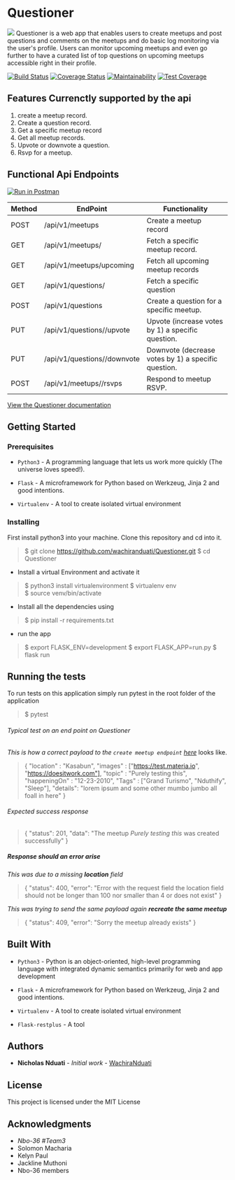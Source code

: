 # Questioner
![](https://i.imgur.com/SVj3C1U.png)
Questioner is a web app that enables users to create meetups and post questions and comments on the meetups and do basic log monitoring via the user's profile. Users can monitor upcoming meetups and even go further to have a curated list of top questions on upcoming meetups accessible right in their profile.

[![Build Status](https://travis-ci.org/wachiranduati/Questioner.svg?branch=develop)](https://travis-ci.org/wachiranduati/Questioner)
[![Coverage Status](https://coveralls.io/repos/github/wachiranduati/Questioner/badge.svg?branch=develop)](https://coveralls.io/github/wachiranduati/Questioner?branch=develop)
[![Maintainability](https://api.codeclimate.com/v1/badges/640293f83f49c685503a/maintainability)](https://codeclimate.com/github/wachiranduati/Questioner/maintainability)
[![Test Coverage](https://api.codeclimate.com/v1/badges/640293f83f49c685503a/test_coverage)](https://codeclimate.com/github/wachiranduati/Questioner/test_coverage)

## Features Currenctly supported by the api
 1. create a meetup record.
 2. Create a question record.
 3. Get a specific meetup record
 4. Get all meetup records.
 5. Upvote or downvote a question.
 6. Rsvp for a meetup.

## Functional Api Endpoints
[![Run in Postman](https://run.pstmn.io/button.svg)](https://app.getpostman.com/run-collection/16214aa917050d5b8926)

Method        | EndPoint      | Functionality |
------------- | ------------- | ---------------
POST  | /api/v1/meetups  | Create a meetup record   |
GET  | /api/v1/meetups/<meetup-id>  | Fetch a specific meetup record.   |
GET  | /api/v1/meetups/upcoming   | Fetch all upcoming meetup records   |
GET  | /api/v1/questions/<questionId> | Fetch a specific question   
POST  | /api/v1/questions | Create a question for a specific meetup.   |
PUT  | /api/v1/questions/<question-id>/upvote | Upvote (increase votes by 1) a specific question.   |
PUT | /api/v1/questions/<question-id>/downvote | Downvote (decrease votes by 1) a specific question.   |
POST | /api/v1/meetups/<meetup-id>/rsvps| Respond to meetup RSVP. 

[View the Questioner documentation](https://documenter.getpostman.com/view/6358115/RznLHGqe)

## Getting Started

### Prerequisites

- ```Python3``` - A programming language that lets us work more quickly (The universe loves speed!).

- ```Flask``` - A microframework for Python based on Werkzeug, Jinja 2 and good intentions.

- ```Virtualenv``` - A tool to create isolated virtual environment

### Installing

First install python3 into your machine.
Clone this repository and cd into it.
> $ git clone https://github.com/wachiranduati/Questioner.git 
> $ cd Questioner
- Install a virtual Environment and activate it

> $ python3 install virtualenvironment
> $ virtualenv env	
> $ source venv/bin/activate
- Install all the dependencies using

>$ pip install -r requirements.txt

- run the app
> $ export FLASK_ENV=development
> $ export FLASK_APP=run.py
> $ flask run

## Running the tests


To run tests on this application simply run pytest in the root folder of the application

> $ pytest

###### Typical test on an end point on Questioner
*This is how a correct payload to the `create meetup endpoint` [here](https://questionerplus.herokuapp.com/api/v1/meetups)* looks like.
>{
"location" : "Kasabun",
"images" : ["https://test.materia.io", "https://doesitwork.com"],
"topic" : "Purely testing this",
"happeningOn" : "12-23-2010",
"Tags" : ["Grand Turismo", "Nduthify", "Sleep"],
"details": "lorem ipsum and some other mumbo jumbo all foall in here"
}

###### Expected success response

>{
    "status": 201,
    "data": "The meetup *Purely testing this* was created successfully"
}

##### Response should an error arise
*This was due to a missing **location** field*
>{
    "status": 400,
    "error": "Error with the request field the location field should not be longer than 100 nor smaller than 4 or does not exist"
}

*This was trying to send the same payload again **recreate the same meetup***
>{
    "status": 409,
    "error": "Sorry the meetup already exists"
}

## Built With

- ```Python3``` - Python is an object-oriented, high-level programming language with integrated dynamic semantics primarily for web and app development

- ```Flask``` - A microframework for Python based on Werkzeug, Jinja 2 and good intentions.

- ```Virtualenv``` - A tool to create isolated virtual environment
- ```Flask-restplus``` - A tool

## Authors

* **Nicholas Nduati** - *Initial work* - [WachiraNduati](https://github.com/wachiranduati)

## License

This project is licensed under the MIT License

## Acknowledgments

* *Nbo-36 #Team3*
* Solomon Macharia
* Kelyn Paul
* Jackline Muthoni
* Nbo-36 members
